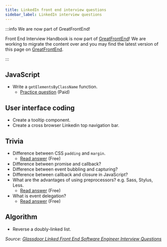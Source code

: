 ```yaml
---
title: LinkedIn front end interview questions
sidebar_label: LinkedIn interview questions
---
```


:::info We are now part of GreatFrontEnd!

Front End Interview Handbook is now part of [GreatFrontEnd](https://www.greatfrontend.com?fpr=yangshun)! We are working to migrate the content over and you may find the latest version of this page on [GreatFrontEnd](https://www.greatfrontend.com/prepare?fpr=yangshun).

:::

## JavaScript

- Write a `getElementsByClassName` function.
  - [Practice question](https://www.greatfrontend.com/questions/javascript/get-elements-by-class-name?fpr=yangshun) (Paid)

## User interface coding

- Create a tooltip component.
- Create a cross browser Linkedin top navigation bar.

## Trivia

- Difference between CSS `padding` and `margin`.
  - [Read answer](https://www.greatfrontend.com/questions/quiz/explain-your-understanding-of-the-box-model-and-how-you-would-tell-the-browser-in-css-to-render-your-layout-in-different-box-models?fpr=yangshun) (Free)
- Difference between promise and callback?
- Difference between event bubbling and capturing?
- Difference between callback and closure in JavaScript?
- What are the advantages of using preprocessors? e.g. Sass, Stylus, Less.
  - [Read answer](https://www.greatfrontend.com/questions/quiz/what-are-the-advantages-disadvantages-of-using-css-preprocessors?fpr=yangshun) (Free)
- What is event delegation?
  - [Read answer](https://www.greatfrontend.com/questions/quiz/explain-event-delegation?fpr=yangshun) (Free)

## Algorithm

- Reverse a doubly-linked list.

_Source: [Glassdoor Linked Front End Software Engineer Interview Questions](https://www.glassdoor.sg/Interview/LinkedIn-Front-End-Software-Engineer-Interview-Questions-EI_IE34865.0,8_KO9,36.htm)_
